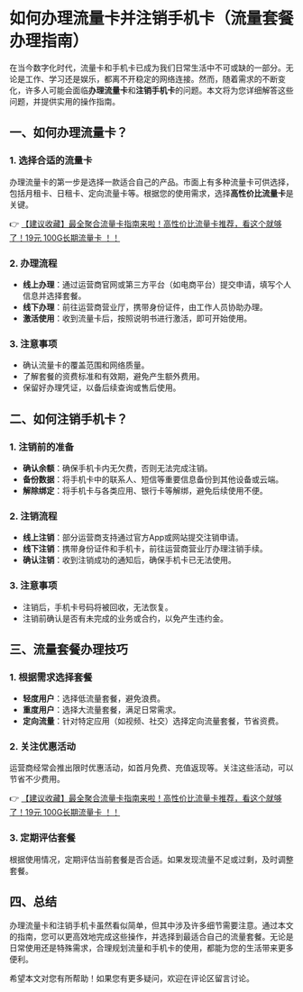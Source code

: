 # 如何办理流量卡并注销手机卡（流量套餐办理指南）

在当今数字化时代，流量卡和手机卡已成为我们日常生活中不可或缺的一部分。无论是工作、学习还是娱乐，都离不开稳定的网络连接。然而，随着需求的不断变化，许多人可能会面临**办理流量卡**和**注销手机卡**的问题。本文将为您详细解答这些问题，并提供实用的操作指南。

## 一、如何办理流量卡？

### 1. 选择合适的流量卡
办理流量卡的第一步是选择一款适合自己的产品。市面上有多种流量卡可供选择，包括月租卡、日租卡、定向流量卡等。根据您的使用需求，选择**高性价比流量卡**是关键。

👉 [【建议收藏】最全聚合流量卡指南来啦！高性价比流量卡推荐，看这个就够了！19元 100G长期流量卡 ！！](https://bit.ly/Liuliangka)

### 2. 办理流程
- **线上办理**：通过运营商官网或第三方平台（如电商平台）提交申请，填写个人信息并选择套餐。
- **线下办理**：前往运营商营业厅，携带身份证件，由工作人员协助办理。
- **激活使用**：收到流量卡后，按照说明书进行激活，即可开始使用。

### 3. 注意事项
- 确认流量卡的覆盖范围和网络质量。
- 了解套餐的资费标准和有效期，避免产生额外费用。
- 保留好办理凭证，以备后续查询或售后使用。

## 二、如何注销手机卡？

### 1. 注销前的准备
- **确认余额**：确保手机卡内无欠费，否则无法完成注销。
- **备份数据**：将手机卡中的联系人、短信等重要信息备份到其他设备或云端。
- **解除绑定**：将手机卡与各类应用、银行卡等解绑，避免后续使用不便。

### 2. 注销流程
- **线上注销**：部分运营商支持通过官方App或网站提交注销申请。
- **线下注销**：携带身份证件和手机卡，前往运营商营业厅办理注销手续。
- **确认注销**：收到注销成功的通知后，确保手机卡已无法使用。

### 3. 注意事项
- 注销后，手机卡号码将被回收，无法恢复。
- 注销前确认是否有未完成的业务或合约，以免产生违约金。

## 三、流量套餐办理技巧

### 1. 根据需求选择套餐
- **轻度用户**：选择低流量套餐，避免浪费。
- **重度用户**：选择大流量套餐，满足日常需求。
- **定向流量**：针对特定应用（如视频、社交）选择定向流量套餐，节省资费。

### 2. 关注优惠活动
运营商经常会推出限时优惠活动，如首月免费、充值返现等。关注这些活动，可以节省不少费用。

👉 [【建议收藏】最全聚合流量卡指南来啦！高性价比流量卡推荐，看这个就够了！19元 100G长期流量卡 ！！](https://bit.ly/Liuliangka)

### 3. 定期评估套餐
根据使用情况，定期评估当前套餐是否合适。如果发现流量不足或过剩，及时调整套餐。

## 四、总结

办理流量卡和注销手机卡虽然看似简单，但其中涉及许多细节需要注意。通过本文的指南，您可以更高效地完成这些操作，并选择到最适合自己的流量套餐。无论是日常使用还是特殊需求，合理规划流量和手机卡的使用，都能为您的生活带来更多便利。

希望本文对您有所帮助！如果您有更多疑问，欢迎在评论区留言讨论。